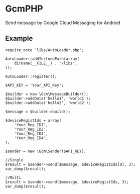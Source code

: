 GcmPHP
=====================

Send message by Google Cloud Messaging for Android

Example
----------

```php:
require_once 'libs/AutoLoader.php';

AutoLoader::addIncludePath(array(
	dirname(__FILE__) . '/libs',
));

AutoLoader::register();

$API_KEY = 'Your_API_Key';

$builder = new \Gcm\MessageBuilder();
$builder->addData('hello1', 'world1');
$builder->addData('hello2', 'world2');

$message = $builder->build();

$deviceRegistIds = array(
    'Your_Reg_ID1',
    'Your_Reg_ID2',
    'Your_Reg_ID3',
    'Your_Reg_ID4',
);

$sender = new \Gcm\Sender($API_KEY);

//Single
$result = $sender->send($message, $deviceRegistIds[0], 3);
var_dump($result);

//Multi
$result = $sender->send($message, $deviceRegistIds, 3);
var_dump($result);
```

